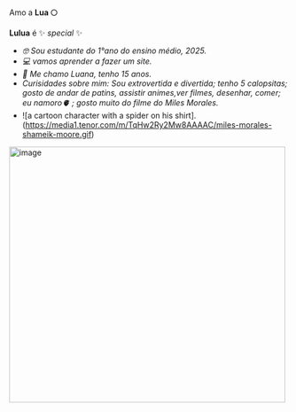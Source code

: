 Amo a **Lua 🌕**

**Lulua** é ✨ _special_ ✨

- _🤓 Sou estudante do 1°ano do ensino médio, 2025._
- _💻 vamos aprender a fazer um site._
- _💬 Me chamo Luana, tenho 15 anos._
- _Curisidades sobre mim: Sou extrovertida e divertida; tenho 5 calopsitas; gosto de andar de patins, assistir animes,ver filmes, desenhar, comer; eu namoro🫀 ; gosto muito do filme do Miles Morales._
- ![a cartoon character with a spider on his shirt].(https://media1.tenor.com/m/TqHw2Ry2Mw8AAAAC/miles-morales-shameik-moore.gif)
<img width="498" height="462" alt="image" src="https://github.com/user-attachments/assets/343fb643-d50e-47c0-a566-d183229f3e7e" />

